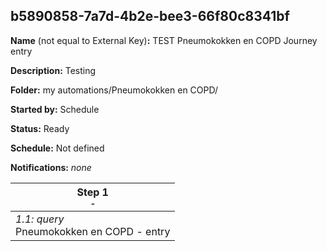 ## b5890858-7a7d-4b2e-bee3-66f80c8341bf

**Name** (not equal to External Key)**:** TEST Pneumokokken en COPD Journey entry

**Description:** Testing

**Folder:** my automations/Pneumokokken en COPD/

**Started by:** Schedule

**Status:** Ready

**Schedule:** Not defined

**Notifications:** _none_


| Step 1<br>_<small>-</small>_ |
| --- |
| _1.1: query_<br>Pneumokokken en COPD - entry |
